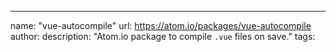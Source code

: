 ---
name: "vue-autocompile"
url: https://atom.io/packages/vue-autocompile
author: 
description: "Atom.io package to compile `.vue` files on save."
tags: